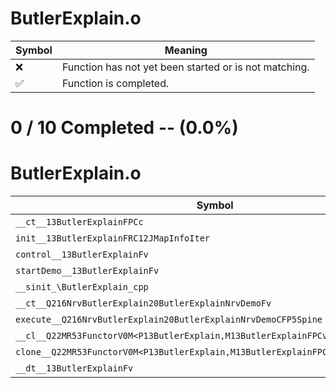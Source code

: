 # ButlerExplain.o
| Symbol | Meaning 
| ------------- | ------------- 
| :x: | Function has not yet been started or is not matching. 
| :white_check_mark: | Function is completed. 


# 0 / 10 Completed -- (0.0%)
# ButlerExplain.o
| Symbol | Decompiled? |
| ------------- | ------------- |
| `__ct__13ButlerExplainFPCc` | :x: |
| `init__13ButlerExplainFRC12JMapInfoIter` | :x: |
| `control__13ButlerExplainFv` | :x: |
| `startDemo__13ButlerExplainFv` | :x: |
| `__sinit_\ButlerExplain_cpp` | :x: |
| `__ct__Q216NrvButlerExplain20ButlerExplainNrvDemoFv` | :x: |
| `execute__Q216NrvButlerExplain20ButlerExplainNrvDemoCFP5Spine` | :x: |
| `__cl__Q22MR53FunctorV0M<P13ButlerExplain,M13ButlerExplainFPCvPv_v>CFv` | :x: |
| `clone__Q22MR53FunctorV0M<P13ButlerExplain,M13ButlerExplainFPCvPv_v>CFP7JKRHeap` | :x: |
| `__dt__13ButlerExplainFv` | :x: |
